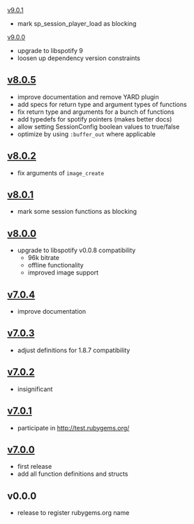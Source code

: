 [v9.0.1][]
- mark sp_session_player_load as blocking

[v9.0.0][]
- upgrade to libspotify 9
- loosen up dependency version constraints

[v8.0.5][]
----------
- improve documentation and remove YARD plugin
- add specs for return type and argument types of functions
- fix return type and arguments for a bunch of functions
- add typedefs for spotify pointers (makes better docs)
- allow setting SessionConfig boolean values to true/false
- optimize by using `:buffer_out` where applicable

[v8.0.2][]
----------
- fix arguments of `image_create`

[v8.0.1][]
----------
- mark some session functions as blocking

[v8.0.0][]
----------
- upgrade to libspotify v0.0.8 compatibility
  - 96k bitrate
  - offline functionality
  - improved image support

[v7.0.4][]
----------
- improve documentation

[v7.0.3][]
----------
- adjust definitions for 1.8.7 compatibility

[v7.0.2][]
----------
- insignificant

[v7.0.1][]
----------
- participate in http://test.rubygems.org/

[v7.0.0][]
----------
- first release
- add all function definitions and structs

v0.0.0
------
- release to register rubygems.org name

[v9.0.1]: https://github.com/Burgestrand/libspotify-ruby/compare/v9.0.0...v9.0.1
[v9.0.0]: https://github.com/Burgestrand/libspotify-ruby/compare/v8.0.5...v9.0.0
[v8.0.5]: https://github.com/Burgestrand/libspotify-ruby/compare/v8.0.2...v8.0.5
[v8.0.2]: https://github.com/Burgestrand/libspotify-ruby/compare/v8.0.1...v8.0.2
[v8.0.1]: https://github.com/Burgestrand/libspotify-ruby/compare/v8.0.0...v8.0.1
[v8.0.0]: https://github.com/Burgestrand/libspotify-ruby/compare/v7.0.4...v8.0.0
[v7.0.4]: https://github.com/Burgestrand/libspotify-ruby/compare/v7.0.3...v7.0.4
[v7.0.3]: https://github.com/Burgestrand/libspotify-ruby/compare/v7.0.2...v7.0.3
[v7.0.2]: https://github.com/Burgestrand/libspotify-ruby/compare/v7.0.1...v7.0.2
[v7.0.1]: https://github.com/Burgestrand/libspotify-ruby/compare/v7.0.0...v7.0.1
[v7.0.0]: https://github.com/Burgestrand/libspotify-ruby/compare/v0.0.0...v7.0.0
